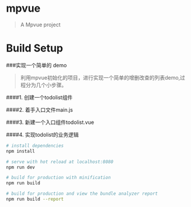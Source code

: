 # mpvue

> A Mpvue project

# Build Setup
 


###实现一个简单的	demo

>利用mpvue初始化的项目，进行实现一个简单的增删改查的列表demo,过程分为几个小步骤。

####1. 创建一个todolist组件

####2. 着手入口文件main.js

####3. 新建一个入口组件todolist.vue

####4. 实现todolist的业务逻辑

``` bash
# install dependencies
npm install

# serve with hot reload at localhost:8080
npm run dev

# build for production with minification
npm run build

# build for production and view the bundle analyzer report
npm run build --report
```
